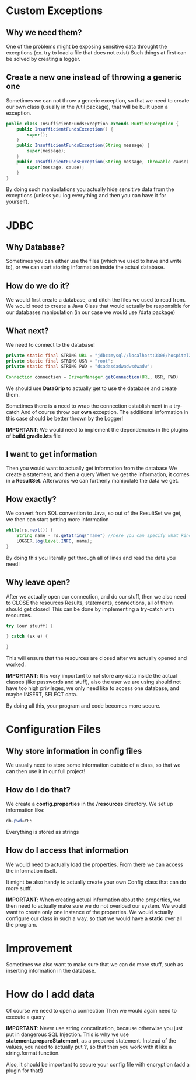 # Custom Exceptions
## Why we need them?
One of the problems might be exposing sensitive data throught the exceptions (ex. try to load a file that does not exist)
Such things at first can be solved by creating a logger.

## Create a new one instead of throwing a generic one
Sometimes we can not throw a generic exception, so that we need to create our own class (usually in the /util package), that will be built upon a exception.
```java
public class InsufficientFundsException extends RuntimeException {  
	public InsufficientFundsException() {  
		super();  
	}  
	public InsufficientFundsException(String message) {  
		super(message);  
	}  
	public InsufficientFundsException(String message, Throwable cause) {  
		super(message, cause);  
	}  
}
```

By doing such manipulations you actually hide sensitive data from the exceptions (unless you log everything and then you can have it for yourself).
# JDBC
## Why Database?
Sometimes you can either use the files (which we used to have and write to), or we can start storing information inside the actual database.

## How do we do it?
We would first create a database, and ditch the files we used to read from.
We would need to create a Java Class that would actually be responsible for our databases manipulation (in our case we would use /data package)

## What next?
We need to connect to the database!

```java
private static final STRING URL = "jdbc:mysql//localhost:3306/hospital2324";
private static final STRING USR = "root";
private static final STRING PWD = "dsadasdadwadwsdwadw";

Connection connection = DriverManager.getConnection(URL, USR, PWD)
```
We should use **DataGrip** to actually get to use the database and create them.

Sometimes there is a need to wrap the connection establishment in a try-catch
And of course throw our **own** exception.
The additional information in this case should be better thrown by the Logger!

**IMPORTANT**: We would need to implement the dependencies in the plugins of **build.gradle.kts** file

## I want to get information
Then you would want to actually get information from the database
We create a statement, and then a query
When we get the information, it comes in a **ResultSet**. Afterwards we can furtherly manipulate the data we get.

## How exactly?
We convert from SQL convention to Java, so out of the ResultSet we get, we then can start getting more information

```java
while(rs.next()) {
	String name - rs.getString("name") //here you can specify what kind of data you want
	LOGGER.log(Level.INFO, name);
}
```

By doing this you literally get through all of lines and read the data you need!

## Why leave open?
After we actually open our connection, and do our stuff, then we also need to CLOSE the resources
Results, statements, connections, all of them should get closed!
This can be done by implementing a try-catch with resources.

```java
try (our stuuff) {

} catch (ex e) {

}
```

This will ensure that the resources are closed after we actually opened and worked.

**IMPORTANT**: It is very important to not store any data inside the actual classes (like passwords and stuff), also the user we are using should not have too high privileges, we only need like to access one database, and maybe INSERT, SELECT data.

By doing all this, your program and code becomes more secure.
# Configuration Files
## Why store information in config files
We usually need to store some information outside of a class, so that we can then use it in our full project!

## How do I do that?
We create a **config.properties** in the **/resources** directory.
We set up information like:
```java
db.pwd=YES
```
Everything is stored as strings

## How do I access that information
We would need to actually load the properties.
From there we can access the information itself.

It might be also handy to actually create your own Config class that can do more sutff.

**IMPORTANT**: When creating actual information about the properties, we then need to actually make sure we do not overload our system. We would want to create only one instance of the properties.
We would actually configure our class in such a way, so that we would have a **static** over all the program.

# Improvement
Sometimes we also want to make sure that we can do more stuff, such as inserting information in the database.

# How do I add data
Of course we need to open a connection
Then we would again need to execute a query

**IMPORTANT**: Never use string concatination, because otherwise you just put in dangerous SQL Injection. This is why we use **statement.prepareStatement**, as a prepared statement. Instead of the values, you need to actually put **?**, so that then you work with it like a string.format function.

Also, it should be important to secure your config file with encryption (add a plugin for that!)